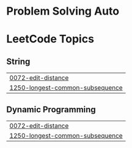 # Problem Solving Auto
<!---LeetCode Topics Start-->
# LeetCode Topics
## String
|  |
| ------- |
| [0072-edit-distance](https://github.com/jee-woo/problem-solving-auto/tree/master/0072-edit-distance) |
| [1250-longest-common-subsequence](https://github.com/jee-woo/problem-solving-auto/tree/master/1250-longest-common-subsequence) |
## Dynamic Programming
|  |
| ------- |
| [0072-edit-distance](https://github.com/jee-woo/problem-solving-auto/tree/master/0072-edit-distance) |
| [1250-longest-common-subsequence](https://github.com/jee-woo/problem-solving-auto/tree/master/1250-longest-common-subsequence) |
<!---LeetCode Topics End-->

